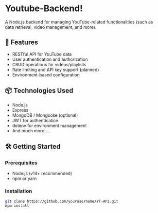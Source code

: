 # Youtube-Backend!

A Node.js backend for managing YouTube-related functionalities (such as data retrieval, video management, and more).

## 🚀 Features

- RESTful API for YouTube data
- User authentication and authorization
- CRUD operations for videos/playlists
- Rate limiting and API key support (planned)
- Environment-based configuration

## 📦 Technologies Used

- Node.js
- Express
- MongoDB / Mongoose (optional)
- JWT for authentication
- dotenv for environment management
- And much more.....

## 🛠️ Getting Started

### Prerequisites

- Node.js (v14+ recommended)
- npm or yarn

### Installation

```bash
git clone https://github.com/yourusername/YT-API.git
npm install